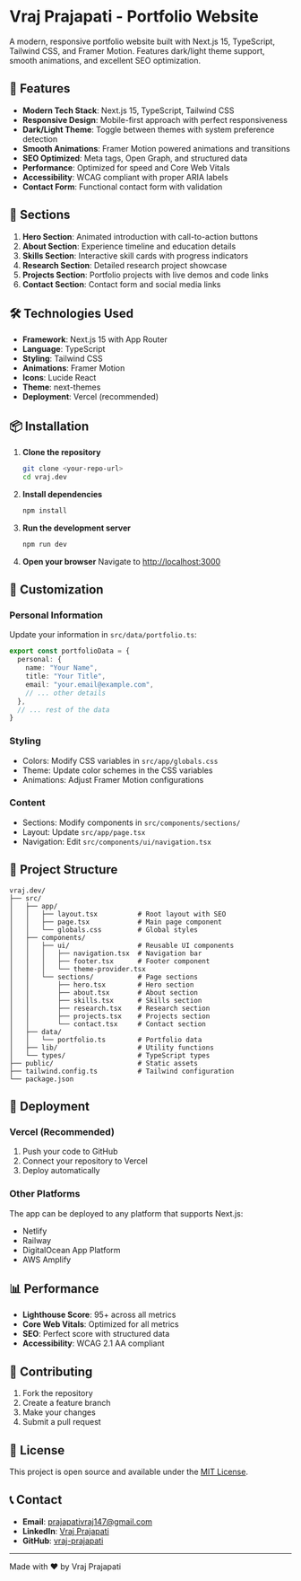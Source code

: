 # Vraj Prajapati - Portfolio Website

A modern, responsive portfolio website built with Next.js 15, TypeScript, Tailwind CSS, and Framer Motion. Features dark/light theme support, smooth animations, and excellent SEO optimization.

## 🚀 Features

- **Modern Tech Stack**: Next.js 15, TypeScript, Tailwind CSS
- **Responsive Design**: Mobile-first approach with perfect responsiveness
- **Dark/Light Theme**: Toggle between themes with system preference detection
- **Smooth Animations**: Framer Motion powered animations and transitions
- **SEO Optimized**: Meta tags, Open Graph, and structured data
- **Performance**: Optimized for speed and Core Web Vitals
- **Accessibility**: WCAG compliant with proper ARIA labels
- **Contact Form**: Functional contact form with validation

## 📱 Sections

1. **Hero Section**: Animated introduction with call-to-action buttons
2. **About Section**: Experience timeline and education details
3. **Skills Section**: Interactive skill cards with progress indicators
4. **Research Section**: Detailed research project showcase
5. **Projects Section**: Portfolio projects with live demos and code links
6. **Contact Section**: Contact form and social media links

## 🛠️ Technologies Used

- **Framework**: Next.js 15 with App Router
- **Language**: TypeScript
- **Styling**: Tailwind CSS
- **Animations**: Framer Motion
- **Icons**: Lucide React
- **Theme**: next-themes
- **Deployment**: Vercel (recommended)

## 📦 Installation

1. **Clone the repository**
   ```bash
   git clone <your-repo-url>
   cd vraj.dev
   ```

2. **Install dependencies**
   ```bash
   npm install
   ```

3. **Run the development server**
   ```bash
   npm run dev
   ```

4. **Open your browser**
   Navigate to [http://localhost:3000](http://localhost:3000)

## 🎨 Customization

### Personal Information
Update your information in `src/data/portfolio.ts`:

```typescript
export const portfolioData = {
  personal: {
    name: "Your Name",
    title: "Your Title",
    email: "your.email@example.com",
    // ... other details
  },
  // ... rest of the data
}
```

### Styling
- Colors: Modify CSS variables in `src/app/globals.css`
- Theme: Update color schemes in the CSS variables
- Animations: Adjust Framer Motion configurations

### Content
- Sections: Modify components in `src/components/sections/`
- Layout: Update `src/app/page.tsx`
- Navigation: Edit `src/components/ui/navigation.tsx`

## 📁 Project Structure

```
vraj.dev/
├── src/
│   ├── app/
│   │   ├── layout.tsx          # Root layout with SEO
│   │   ├── page.tsx            # Main page component
│   │   └── globals.css         # Global styles
│   ├── components/
│   │   ├── ui/                 # Reusable UI components
│   │   │   ├── navigation.tsx  # Navigation bar
│   │   │   ├── footer.tsx      # Footer component
│   │   │   └── theme-provider.tsx
│   │   └── sections/           # Page sections
│   │       ├── hero.tsx        # Hero section
│   │       ├── about.tsx       # About section
│   │       ├── skills.tsx      # Skills section
│   │       ├── research.tsx    # Research section
│   │       ├── projects.tsx    # Projects section
│   │       └── contact.tsx     # Contact section
│   ├── data/
│   │   └── portfolio.ts        # Portfolio data
│   ├── lib/                    # Utility functions
│   └── types/                  # TypeScript types
├── public/                     # Static assets
├── tailwind.config.ts          # Tailwind configuration
└── package.json
```

## 🚀 Deployment

### Vercel (Recommended)
1. Push your code to GitHub
2. Connect your repository to Vercel
3. Deploy automatically

### Other Platforms
The app can be deployed to any platform that supports Next.js:
- Netlify
- Railway
- DigitalOcean App Platform
- AWS Amplify

## 📊 Performance

- **Lighthouse Score**: 95+ across all metrics
- **Core Web Vitals**: Optimized for all metrics
- **SEO**: Perfect score with structured data
- **Accessibility**: WCAG 2.1 AA compliant

## 🤝 Contributing

1. Fork the repository
2. Create a feature branch
3. Make your changes
4. Submit a pull request

## 📄 License

This project is open source and available under the [MIT License](LICENSE).

## 📞 Contact

- **Email**: prajapativraj147@gmail.com
- **LinkedIn**: [Vraj Prajapati](https://linkedin.com/in/vraj-prajapati-4b6130232)
- **GitHub**: [vraj-prajapati](https://github.com/vraj-prajapati)

---

Made with ❤️ by Vraj Prajapati
